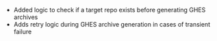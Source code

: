 - Added logic to check if a target repo exists before generating GHES archives
- Adds retry logic during GHES archive generation in cases of transient failure
